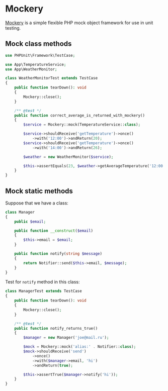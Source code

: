 # Mockery

[Mockery](https://github.com/mockery/mockery) is a simple flexible PHP mock object framework for use in unit testing.

## Mock class methods

```php
use PHPUnit\Framework\TestCase;

use App\TemperatureService;
use App\WeatherMonitor;

class WeatherMonitorTest extends TestCase
{
    public function tearDown(): void
    {
        Mockery::close();
    }

    /** @test */
    public function correct_average_is_returned_with_mockery()
    {
        $service = Mockery::mock(TemperatureService::class);

        $service->shouldReceive('getTemperature')->once()
            ->with('12:00')->andReturn(20);
        $service->shouldReceive('getTemperature')->once()
            ->with('14:00')->andReturn(26);

        $weather = new WeatherMonitor($service);

        $this->assertEquals(23, $weather->getAverageTemperature('12:00', '14:00'));
    }
}
```

## Mock static methods

Suppose that we have a class:

```php
class Manager
{
    public $email;

    public function __construct($email)
    {
        $this->email = $email;
    }

    public function notify(string $message)
    {
        return Notifier::send($this->email, $message);
    }
}
```

Test for `notify` method in this class:

```php
class ManagerTest extends TestCase
{
    public function tearDown(): void
    {
        Mockery::close();
    }

    /** @test */
    public function notify_returns_true()
    {
        $manager = new Manager('joe@mail.ru');

        $mock = Mockery::mock('alias:' . Notifier::class);
        $mock->shouldReceive('send')
            ->once()
            ->with($manager->email, 'hi')
            ->andReturn(true);

        $this->assertTrue($manager->notify('hi'));
    }
}
```
